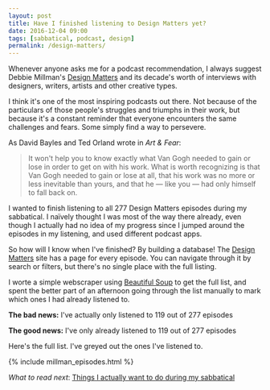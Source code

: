 ```yaml
---
layout: post
title: Have I finished listening to Design Matters yet?
date: 2016-12-04 09:00
tags: [sabbatical, podcast, design]
permalink: /design-matters/
---
```

Whenever anyone asks me for a podcast recommendation, I always suggest Debbie Millman's [Design Matters](http://www.debbiemillman.com/designmatters) and its decade's worth of interviews with designers, writers, artists and other creative types.

I think it's one of the most inspiring podcasts out there. Not because of the particulars of those people's struggles and triumphs in their work, but because it's a constant reminder that everyone encounters the same challenges and fears. Some simply find a way to persevere.

As David Bayles and Ted Orland wrote in *Art & Fear*:

> It won't help you to know exactly what Van Gogh needed to gain or lose in order to get on with his work. What is worth recognizing is that Van Gogh needed to gain or lose at all, that his work was no more or less inevitable than yours, and that he &mdash; like you &mdash; had only himself to fall back on.

I wanted to finish listening to all 277 Design Matters episodes during my sabbatical. I naïvely thought I was most of the way there already, even though I actually had no idea of my progress since I jumped around the episodes in my listening, and used different podcast apps.

So how will I know when I've finished? By building a database! The [Design Matters](http://www.debbiemillman.com/designmatters) site has a page for every episode. You can navigate through it by search or filters, but there's no single place with the full listing.

I worte a simple webscraper using [Beautiful Soup](https://www.crummy.com/software/BeautifulSoup/) to get the full list, and spent the better part of an afternoon going through the list manually to mark which ones I had already listened to.

**The bad news:** I've actually only listened to 119 out of 277 episodes

**The good news:** I've only already listened to 119 out of 277 episodes

Here's the full list. I've greyed out the ones I've listened to.

{% include millman_episodes.html %}

*What to read next*: [Things I actually want to do during my sabbatical](/sabbatical/)